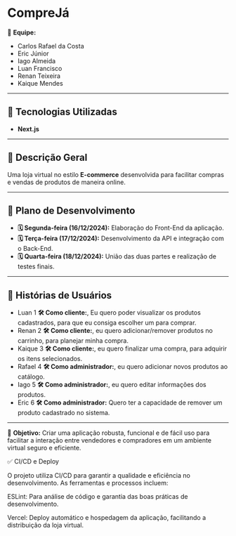# CompreJá

👥 **Equipe:**

- Carlos Rafael da Costa
- Eric Júnior
- Iago Almeida
- Luan Francisco
- Renan Teixeira
- Kaique Mendes

---

## 🚀 Tecnologias Utilizadas

- **Next.js**

---

## 📜 Descrição Geral

Uma loja virtual no estilo **E-commerce** desenvolvida para facilitar compras e vendas de produtos de maneira online.

---

## 📅 Plano de Desenvolvimento

- **🗓 Segunda-feira (16/12/2024):** Elaboração do Front-End da aplicação.
- **🗓 Terça-feira (17/12/2024):** Desenvolvimento da API e integração com o Back-End.
- **🗓 Quarta-feira (18/12/2024):** União das duas partes e realização de testes finais.

---

## 📖 Histórias de Usuários

- Luan 1 **🛠 Como cliente:**, Eu quero poder visualizar os produtos cadastrados, para que eu consiga escolher um para comprar.
- Renan 2 **🛠 Como cliente:**, eu quero adicionar/remover produtos no carrinho, para planejar minha compra.
- Kaique 3 **🛠 Como cliente:**, eu quero finalizar uma compra, para adquirir os itens selecionados.
- Rafael 4 **🛠 Como administrador:**, eu quero adicionar novos produtos ao catálogo.
- Iago 5 **🛠 Como administrador:**, eu quero editar informações dos produtos.
- Eric 6 **🛠 Como administrador:** Quero ter a capacidade de remover um produto cadastrado no sistema.

---

🎯 **Objetivo:** Criar uma aplicação robusta, funcional e de fácil uso para facilitar a interação entre vendedores e compradores em um ambiente virtual seguro e eficiente.

✅ CI/CD e Deploy

O projeto utiliza CI/CD para garantir a qualidade e eficiência no desenvolvimento. As ferramentas e processos incluem:

ESLint: Para análise de código e garantia das boas práticas de desenvolvimento.

Vercel: Deploy automático e hospedagem da aplicação, facilitando a distribuição da loja virtual.
